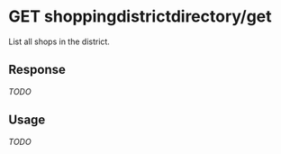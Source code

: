 # <span class="badge badge-light">GET</span> <span class="badge badge-light">shoppingdistrictdirectory/get</span>


List all shops in the district.



## Response

*TODO*

## Usage

*TODO*

